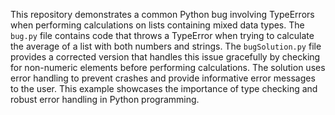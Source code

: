 This repository demonstrates a common Python bug involving TypeErrors when performing calculations on lists containing mixed data types. The `bug.py` file contains code that throws a TypeError when trying to calculate the average of a list with both numbers and strings.  The `bugSolution.py` file provides a corrected version that handles this issue gracefully by checking for non-numeric elements before performing calculations. The solution uses error handling to prevent crashes and provide informative error messages to the user. This example showcases the importance of type checking and robust error handling in Python programming.